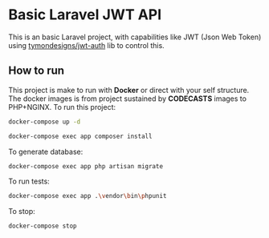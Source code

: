 # Basic Laravel JWT API

This is an basic Laravel project, with capabilities like JWT (Json Web Token) using [tymondesigns/jwt-auth](https://github.com/tymondesigns/jwt-auth) lib to control this.

## How to run

This project is make to run with **Docker** or direct with your self structure. The docker images is from project sustained by **CODECASTS** images to PHP+NGINX. To run this project:

```bash
docker-compose up -d
```

```bash
docker-compose exec app composer install
```

To generate database:

```bash
docker-compose exec app php artisan migrate
```

To run tests:

```bash
docker-compose exec app .\vendor\bin\phpunit
```

To stop:

```bash
docker-compose stop
```
